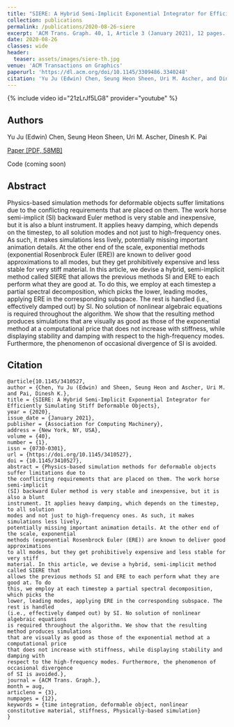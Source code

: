 ```yaml
---
title: "SIERE: A Hybrid Semi-Implicit Exponential Integrator for Efficiently Simulating Stiff Deformable Objects"
collection: publications
permalink: /publications/2020-08-26-siere
excerpt: 'ACM Trans. Graph. 40, 1, Article 3 (January 2021), 12 pages. DOI:https://doi.org/10.1145/3410527'
date: 2020-08-26
classes: wide
header:
  teaser: assets/images/siere-th.jpg
venue: 'ACM Transactions on Graphics'
paperurl: 'https://dl.acm.org/doi/10.1145/3309486.3340248'
citation: 'Yu Ju (Edwin) Chen, Seung Heon Sheen, Uri M. Ascher, and Dinesh K. Pai. 2020. SIERE: A Hybrid Semi-Implicit Exponential Integrator for Efficiently Simulating Stiff Deformable Objects. ACM Trans. Graph. 40, 1, Article 3 (January 2021), 12 pages. DOI:https://doi.org/10.1145/3410527'
---
```


{% include video id="21zLrJf5LG8" provider="youtube" %}

## Authors
 
Yu Ju (Edwin) Chen, Seung Heon Sheen, Uri M. Ascher, Dinesh K. Pai

[<i class="far fa-file-alt"></i> Paper [PDF, 58MB]](https://www.cs.ubc.ca/~ascher/papers/csap.pdf) 


<i class="far fa-file-code"></i> Code (coming soon)

## Abstract
Physics-based simulation methods for deformable objects suffer limitations due to the conflicting requirements that are placed on them. The work horse semi-implicit (SI) backward Euler method is very stable and inexpensive, but it is also a blunt instrument. It applies heavy damping, which depends on the timestep, to all solution modes and not just to high-frequency ones. As such, it makes simulations less lively, potentially missing important animation details. At the other end of the scale, exponential methods (exponential Rosenbrock Euler (ERE)) are known to deliver good approximations to all modes, but they get prohibitively expensive and less stable for very stiff material. In this article, we devise a hybrid, semi-implicit method called SIERE that allows the previous methods SI and ERE to each perform what they are good at. To do this, we employ at each timestep a partial spectral decomposition, which picks the lower, leading modes, applying ERE in the corresponding subspace. The rest is handled (i.e., effectively damped out) by SI. No solution of nonlinear algebraic equations is required throughout the algorithm. We show that the resulting method produces simulations that are visually as good as those of the exponential method at a computational price that does not increase with stiffness, while displaying stability and damping with respect to the high-frequency modes. Furthermore, the phenomenon of occasional divergence of SI is avoided.


## Citation
```
@article{10.1145/3410527,
author = {Chen, Yu Ju (Edwin) and Sheen, Seung Heon and Ascher, Uri M. and Pai, Dinesh K.},
title = {SIERE: A Hybrid Semi-Implicit Exponential Integrator for Efficiently Simulating Stiff Deformable Objects},
year = {2020},
issue_date = {January 2021},
publisher = {Association for Computing Machinery},
address = {New York, NY, USA},
volume = {40},
number = {1},
issn = {0730-0301},
url = {https://doi.org/10.1145/3410527},
doi = {10.1145/3410527},
abstract = {Physics-based simulation methods for deformable objects suffer limitations due to
the conflicting requirements that are placed on them. The work horse semi-implicit
(SI) backward Euler method is very stable and inexpensive, but it is also a blunt
instrument. It applies heavy damping, which depends on the timestep, to all solution
modes and not just to high-frequency ones. As such, it makes simulations less lively,
potentially missing important animation details. At the other end of the scale, exponential
methods (exponential Rosenbrock Euler (ERE)) are known to deliver good approximations
to all modes, but they get prohibitively expensive and less stable for very stiff
material. In this article, we devise a hybrid, semi-implicit method called SIERE that
allows the previous methods SI and ERE to each perform what they are good at. To do
this, we employ at each timestep a partial spectral decomposition, which picks the
lower, leading modes, applying ERE in the corresponding subspace. The rest is handled
(i.e., effectively damped out) by SI. No solution of nonlinear algebraic equations
is required throughout the algorithm. We show that the resulting method produces simulations
that are visually as good as those of the exponential method at a computational price
that does not increase with stiffness, while displaying stability and damping with
respect to the high-frequency modes. Furthermore, the phenomenon of occasional divergence
of SI is avoided.},
journal = {ACM Trans. Graph.},
month = aug,
articleno = {3},
numpages = {12},
keywords = {time integration, deformable object, nonlinear constitutive material, stiffness, Physically-based simulation}
}
```